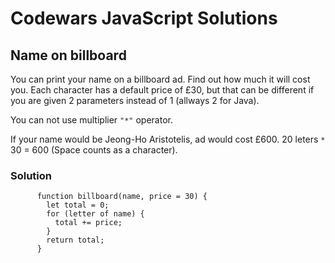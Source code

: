 # Codewars JavaScript Solutions

## Name on billboard

You can print your name on a billboard ad. Find out how much it will cost you. Each character has a default price of £30, but that can be different if you are given 2 parameters instead of 1 (allways 2 for Java).

You can not use multiplier `"*"` operator.

If your name would be Jeong-Ho Aristotelis, ad would cost £600. 20 leters `*` 30 = 600 (Space counts as a character).

### Solution

```
      function billboard(name, price = 30) {
        let total = 0;
        for (letter of name) {
          total += price;
        }
        return total;
      }

```
